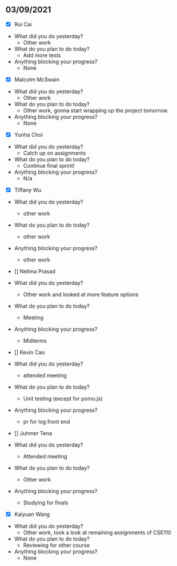 
## 03/09/2021
 
- [x] Rui Cai 
- What did you do yesterday?
  - Other work
- What do you plan to do today?
  - Add more tests
- Anything blocking your progress?
  - None



- [x] Malcolm McSwain
- What did you do yesterday?
  - Other work
- What do you plan to do today?
  - Other work, gonna start wrapping up the project tomorrow.
- Anything blocking your progress?
  - None



- [x] Yunha Choi
- What did you do yesterday?
  - Catch up on assignments
- What do you plan to do today?
  - Continue final sprint!
- Anything blocking your progress?
  - N/a



- [x] Tiffany Wu
- What did you do yesterday?
  - other work
- What do you plan to do today?
  - other work
- Anything blocking your progress?
  - other work


- [] Nelima Prasad
- What did you do yesterday?
  - Other work and looked at more feature options
- What do you plan to do today?
  - Meeting
- Anything blocking your progress?
  - Midterms


- [] Kevin Cao
- What did you do yesterday?
  - attended meeting
- What do you plan to do today?
  - Unit testing (except for pomo.js)
- Anything blocking your progress?
  - pr for log front end



- [] Juhmer Tena
- What did you do yesterday?
  - Attended meeting
- What do you plan to do today?
  - Other work
- Anything blocking your progress?
  - Studying for finals


- [x] Kaiyuan Wang
- What did you do yesterday?
  - Other work, took a look at remaining assignments of CSE110
- What do you plan to do today?
  - Reviewing for other course
- Anything blocking your progress?
  - None